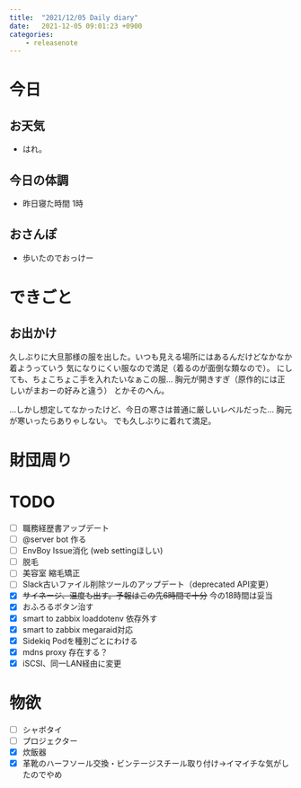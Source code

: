 ```yaml
---
title:  "2021/12/05 Daily diary"
date:   2021-12-05 09:01:23 +0900
categories:
	- releasenote
---
```

# 今日

## お天気

* はれ。

## 今日の体調

* 昨日寝た時間 1時

## おさんぽ

* 歩いたのでおっけー

# できごと

## お出かけ

久しぶりに大旦那様の服を出した。いつも見える場所にはあるんだけどなかなか着ようっていう
気になりにくい服なので満足（着るのが面倒な類なので）。
にしても、ちょこちょこ手を入れたいなぁこの服… 胸元が開きすぎ（原作的には正しいがまおーの好みと違う）
とかそのへん。

…しかし想定してなかったけど、今日の寒さは普通に厳しいレベルだった… 胸元が寒いったらありゃしない。
でも久しぶりに着れて満足。


# 財団周り


# TODO 

- [ ] 職務経歴書アップデート
- [ ] @server bot 作る
- [ ] EnvBoy Issue消化 (web settingほしい)
- [ ] 脱毛
- [ ] 美容室 縮毛矯正
- [ ] Slack古いファイル削除ツールのアップデート（deprecated API変更）
- [x] ~~サイネージ、温度も出す。予報はこの先6時間で十分~~ 今の18時間は妥当
- [x] おふろるボタン治す
- [x] smart to zabbix loaddotenv 依存外す
- [x] smart to zabbix megaraid対応
- [x] Sidekiq Podを種別ごとにわける
- [x] mdns proxy 存在する？
- [x] iSCSI、同一LAN経由に変更

# 物欲

- [ ] シャボタイ
- [ ] プロジェクター
- [x] 炊飯器
- [x] 革靴のハーフソール交換・ビンテージスチール取り付け→イマイチな気がしたのでやめ
